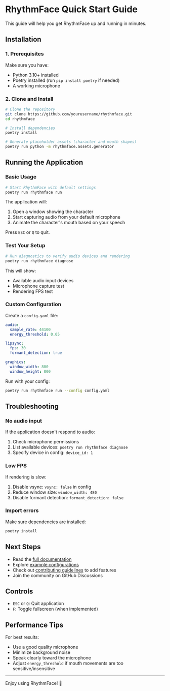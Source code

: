 # RhythmFace Quick Start Guide

This guide will help you get RhythmFace up and running in minutes.

## Installation

### 1. Prerequisites

Make sure you have:
- Python 3.10+ installed
- Poetry installed (run `pip install poetry` if needed)
- A working microphone

### 2. Clone and Install

```bash
# Clone the repository
git clone https://github.com/yourusername/rhythmface.git
cd rhythmface

# Install dependencies
poetry install

# Generate placeholder assets (character and mouth shapes)
poetry run python -m rhythmface.assets.generator
```

## Running the Application

### Basic Usage

```bash
# Start RhythmFace with default settings
poetry run rhythmface run
```

The application will:
1. Open a window showing the character
2. Start capturing audio from your default microphone
3. Animate the character's mouth based on your speech

Press `ESC` or `Q` to quit.

### Test Your Setup

```bash
# Run diagnostics to verify audio devices and rendering
poetry run rhythmface diagnose
```

This will show:
- Available audio input devices
- Microphone capture test
- Rendering FPS test

### Custom Configuration

Create a `config.yaml` file:

```yaml
audio:
  sample_rate: 44100
  energy_threshold: 0.05

lipsync:
  fps: 30
  formant_detection: true

graphics:
  window_width: 800
  window_height: 800
```

Run with your config:

```bash
poetry run rhythmface run --config config.yaml
```

## Troubleshooting

### No audio input

If the application doesn't respond to audio:

1. Check microphone permissions
2. List available devices: `poetry run rhythmface diagnose`
3. Specify device in config: `device_id: 1`

### Low FPS

If rendering is slow:

1. Disable vsync: `vsync: false` in config
2. Reduce window size: `window_width: 480`
3. Disable formant detection: `formant_detection: false`

### Import errors

Make sure dependencies are installed:

```bash
poetry install
```

## Next Steps

- Read the [full documentation](https://rhythmface.readthedocs.io)
- Explore [example configurations](example_config.yaml)
- Check out [contributing guidelines](CONTRIBUTING.md) to add features
- Join the community on GitHub Discussions

## Controls

- `ESC` or `Q`: Quit application
- `F`: Toggle fullscreen (when implemented)

## Performance Tips

For best results:
- Use a good quality microphone
- Minimize background noise
- Speak clearly toward the microphone
- Adjust `energy_threshold` if mouth movements are too sensitive/insensitive

---

Enjoy using RhythmFace! 🎤

